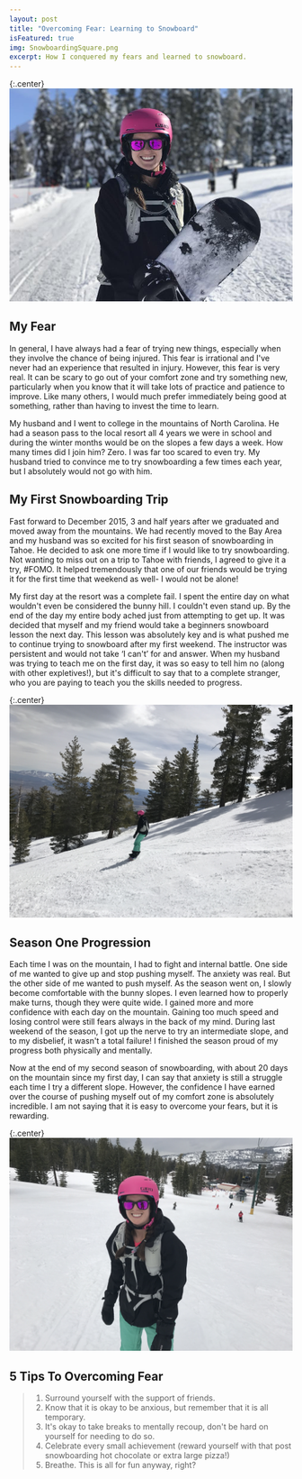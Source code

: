 ```yaml
---
layout: post
title: "Overcoming Fear: Learning to Snowboard"
isFeatured: true
img: SnowboardingSquare.png
excerpt: How I conquered my fears and learned to snowboard.
---
```


{:.center}
![Snowboarding1](/assets/images/Snowboarding1.jpg "Snowboarding1")

## My Fear

In general, I have always had a fear of trying new things, especially when they involve the chance of being injured. This fear is irrational and I've never had an experience that resulted in injury. However, this fear is very real. It can be scary to go out of your comfort zone and try something new, particularly when you know that it will take lots of practice and patience to improve. Like many others, I would much prefer immediately being good at something, rather than having to invest the time to learn.

My husband and I went to college in the mountains of North Carolina. He had a season pass to the local resort all 4 years we were in school and during the winter months would be on the slopes a few days a week. How many times did I join him? Zero.  I was far too scared to even try. My husband tried to convince me to try snowboarding a few times each year, but I absolutely would not go with him.

## My First Snowboarding Trip

Fast forward to December 2015, 3 and half years after we graduated and moved away from the mountains. We had recently moved to the Bay Area and my husband was so excited for his first season of snowboarding in Tahoe. He decided to ask one more time if I would like to try snowboarding. Not wanting to miss out on a trip to Tahoe with friends, I agreed to give it a try, #FOMO. It helped tremendously that one of our friends would be trying it for the first time that weekend as well- I would not be alone!

My first day at the resort was a complete fail. I spent the entire day on what wouldn't even be considered the bunny hill. I couldn't even stand up. By the end of the day my entire body ached just from attempting to get up. It was decided that myself and my friend would take a beginners snowboard lesson the next day. This lesson was absolutely key and is what pushed me to continue trying to snowboard after my first weekend. The instructor was persistent and would not take ‘I can't’ for and answer. When my husband was trying to teach me on the first day, it was so easy to tell him no (along with other expletives!), but it's difficult to say that to a complete stranger, who you are paying to teach you the skills needed to progress.

{:.center}
![Snowboarding2](/assets/images/Snowboarding2.jpg "Snowboarding2")

## Season One Progression

Each time I was on the mountain, I had to fight and internal battle. One side of me wanted to give up and stop pushing myself. The anxiety was real. But the other side of me wanted to push myself. As the season went on, I slowly become comfortable with the bunny slopes. I even learned how to properly make turns, though they were quite wide. I gained more and more confidence with each day on the mountain. Gaining too much speed and losing control were still fears always in the back of my mind. During last weekend of the season, I got up the nerve to try an intermediate slope, and to my disbelief, it wasn't a total failure! I finished the season proud of my progress both physically and mentally.

Now at the end of my second season of snowboarding, with about 20 days on the mountain since my first day, I can say that anxiety is still a struggle each time I try a different slope. However, the confidence I have earned over the course of pushing myself out of my comfort zone is absolutely incredible. I am not saying that it is easy to overcome your fears, but it is rewarding.

{:.center}
![Snowboarding3](/assets/images/Snowboarding3.jpg "Snowboarding3")

## 5 Tips To Overcoming Fear
>1. Surround yourself with the support of friends.
>2. Know that it is okay to be anxious, but remember that it is all temporary.
>3. It's okay to take breaks to mentally recoup, don't be hard on yourself for needing to do so.
>4. Celebrate every small achievement (reward yourself with that post snowboarding hot chocolate or extra large pizza!)
>5. Breathe. This is all for fun anyway, right?
